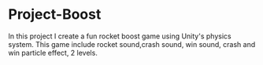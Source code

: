 # Project-Boost
In this project I create a fun rocket boost game using Unity's physics system.
This game include rocket sound,crash sound, win sound, crash and win particle effect, 2 levels.
